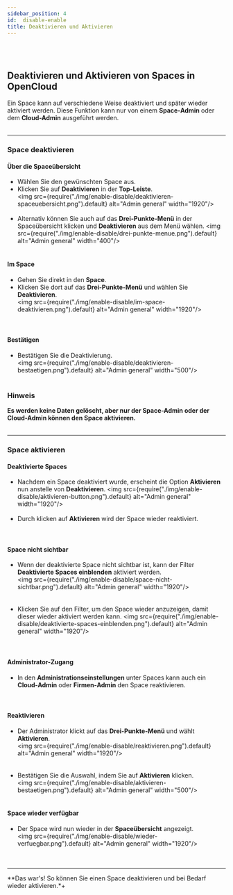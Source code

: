 ```yaml
---
sidebar_position: 4
id:  disable-enable
title: Deaktivieren und Aktivieren
---
```

<br/><br/>

##  Deaktivieren und Aktivieren von Spaces in OpenCloud
Ein Space kann auf verschiedene Weise deaktiviert und später wieder aktiviert werden. Diese Funktion kann nur von einem **Space-Admin** oder dem **Cloud-Admin** ausgeführt werden.
<br/><br/>

---

### Space deaktivieren

#### Über die Spaceübersicht
- Wählen Sie den gewünschten Space aus.  
- Klicken Sie auf **Deaktivieren** in der **Top-Leiste**.  
<img src={require("./img/enable-disable/deaktivieren-spaceuebersicht.png").default} alt="Admin general" width="1920"/>
<br/><br/>
- Alternativ können Sie auch auf das **Drei-Punkte-Menü** in der Spaceübersicht klicken und **Deaktivieren** aus dem Menü wählen. 
<img src={require("./img/enable-disable/drei-punkte-menue.png").default} alt="Admin general" width="400"/>
<br/><br/>

#### Im Space
- Gehen Sie direkt in den **Space**.  
- Klicken Sie dort auf das **Drei-Punkte-Menü** und wählen Sie **Deaktivieren**.  
<img src={require("./img/enable-disable/im-space-deaktivieren.png").default} alt="Admin general" width="1920"/>   
<br/><br/>

#### Bestätigen
- Bestätigen Sie die Deaktivierung.  
<img src={require("./img/enable-disable/deaktivieren-bestaetigen.png").default} alt="Admin general" width="500"/>
<br/><br/>

### **Hinweis**
**Es werden keine Daten gelöscht, aber nur der Space-Admin oder der Cloud-Admin können den Space aktivieren.**
<br/><br/>

---

### Space aktivieren

#### Deaktivierte Spaces
- Nachdem ein Space deaktiviert wurde, erscheint die Option **Aktivieren** nun anstelle von **Deaktivieren**. 
<img src={require("./img/enable-disable/aktivieren-button.png").default} alt="Admin general" width="1920"/> 
<br/><br/>
- Durch klicken auf **Aktivieren** wird der Space wieder reaktiviert.  
<br/><br/>

#### Space nicht sichtbar
- Wenn der deaktivierte Space nicht sichtbar ist, kann der Filter **Deaktivierte Spaces einblenden** aktiviert werden.  
<img src={require("./img/enable-disable/space-nicht-sichtbar.png").default} alt="Admin general" width="1920"/>   
<br/><br/>
- Klicken Sie auf den Filter, um den Space wieder anzuzeigen, damit dieser wieder aktiviert werden kann. 
<img src={require("./img/enable-disable/deaktivierte-spaces-einblenden.png").default} alt="Admin general" width="1920"/>  
<br/><br/>

#### Administrator-Zugang
- In den **Administrationseinstellungen** unter Spaces kann auch ein **Cloud-Admin** oder **Firmen-Admin** den Space reaktivieren.  
<br/><br/>

#### Reaktivieren
- Der Administrator klickt auf das **Drei-Punkte-Menü** und wählt **Aktivieren**.  
<img src={require("./img/enable-disable/reaktivieren.png").default} alt="Admin general" width="1920"/>  
<br/><br/>
- Bestätigen Sie die Auswahl, indem Sie auf **Aktivieren** klicken.  
<img src={require("./img/enable-disable/aktivieren-bestaetigen.png").default} alt="Admin general" width="500"/>
<br/><br/>

#### Space wieder verfügbar
- Der Space wird nun wieder in der **Spaceübersicht** angezeigt.  
<img src={require("./img/enable-disable/wieder-verfuegbar.png").default} alt="Admin general" width="1920"/>  
<br/><br/>

---

**Das war's! So können Sie einen Space deaktivieren und bei Bedarf wieder aktivieren.*+